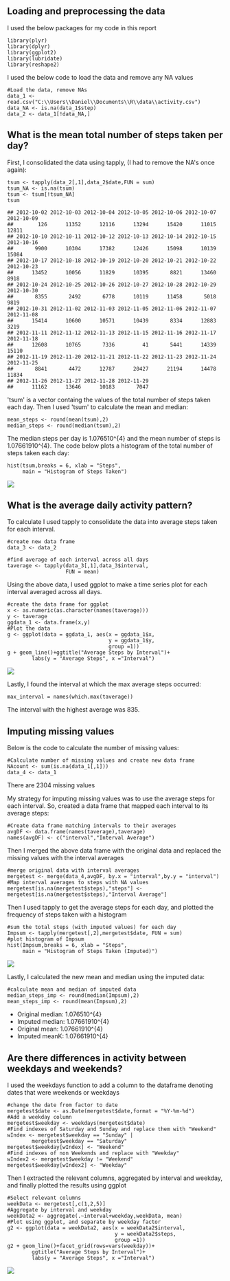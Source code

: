 Loading and preprocessing the data
----------------------------------

I used the below packages for my code in this report

    library(plyr)
    library(dplyr)
    library(ggplot2)
    library(lubridate)
    library(reshape2)

I used the below code to load the data and remove any NA values

    #Load the data, remove NAs
    data_1 <- read.csv("C:\\Users\\Daniel\\Documents\\R\\data\\activity.csv")
    data_NA <- is.na(data_1$step)
    data_2 <- data_1[!data_NA,]

What is the mean total number of steps taken per day?
-----------------------------------------------------

First, I consolidated the data using tapply, (I had to remove the NA's
once again):

    tsum <- tapply(data_2[,1],data_2$date,FUN = sum)
    tsum_NA <- is.na(tsum)
    tsum <- tsum[!tsum_NA]
    tsum

    ## 2012-10-02 2012-10-03 2012-10-04 2012-10-05 2012-10-06 2012-10-07 2012-10-09 
    ##        126      11352      12116      13294      15420      11015      12811 
    ## 2012-10-10 2012-10-11 2012-10-12 2012-10-13 2012-10-14 2012-10-15 2012-10-16 
    ##       9900      10304      17382      12426      15098      10139      15084 
    ## 2012-10-17 2012-10-18 2012-10-19 2012-10-20 2012-10-21 2012-10-22 2012-10-23 
    ##      13452      10056      11829      10395       8821      13460       8918 
    ## 2012-10-24 2012-10-25 2012-10-26 2012-10-27 2012-10-28 2012-10-29 2012-10-30 
    ##       8355       2492       6778      10119      11458       5018       9819 
    ## 2012-10-31 2012-11-02 2012-11-03 2012-11-05 2012-11-06 2012-11-07 2012-11-08 
    ##      15414      10600      10571      10439       8334      12883       3219 
    ## 2012-11-11 2012-11-12 2012-11-13 2012-11-15 2012-11-16 2012-11-17 2012-11-18 
    ##      12608      10765       7336         41       5441      14339      15110 
    ## 2012-11-19 2012-11-20 2012-11-21 2012-11-22 2012-11-23 2012-11-24 2012-11-25 
    ##       8841       4472      12787      20427      21194      14478      11834 
    ## 2012-11-26 2012-11-27 2012-11-28 2012-11-29 
    ##      11162      13646      10183       7047

'tsum' is a vector containg the values of the total number of steps
taken each day. Then I used 'tsum' to calculate the mean and median:

    mean_steps <- round(mean(tsum),2)
    median_steps <- round(median(tsum),2)

The median steps per day is 1.076510^{4} and the mean number of steps is
1.07661910^{4}. The code below plots a histogram of the total number of
steps taken each day:

    hist(tsum,breaks = 6, xlab = "Steps",
         main = "Histogram of Steps Taken")

![](PA1_template_files/figure-markdown_strict/Histogram%20-%20NAs%20removed-1.png)

What is the average daily activity pattern?
-------------------------------------------

To calculate I used tapply to consolidate the data into average steps
taken for each interval.

    #create new data frame
    data_3 <- data_2

    #find average of each interval across all days
    taverage <- tapply(data_3[,1],data_3$interval,
                       FUN = mean)

Using the above data, I used ggplot to make a time series plot for each
interval averaged across all days.

    #create the data frame for ggplot
    x <- as.numeric(as.character(names(taverage)))
    y <- taverage
    ggdata_1 <- data.frame(x,y)
    #Plot the data
    g <- ggplot(data = ggdata_1, aes(x = ggdata_1$x,
                                     y = ggdata_1$y,
                                     group =1))
    g + geom_line()+ggtitle("Average Steps by Interval")+
            labs(y = "Average Steps", x ="Interval")

![](PA1_template_files/figure-markdown_strict/Average%20Steps%20taken%20per%20Interval-1.png)

Lastly, I found the interval at which the max average steps occurred:

    max_interval = names(which.max(taverage))

The interval with the highest average was 835.

Imputing missing values
-----------------------

Below is the code to calculate the number of missing values:

    #Calculate number of missing values and create new data frame
    NAcount <- sum(is.na(data_1[,1]))
    data_4 <- data_1

There are 2304 missing values

My strategy for imputing missing values was to use the average steps for
each interval. So, created a data frame that mapped each interval to its
average steps:

    #Create data frame matching intervals to their averages
    avgDF <- data.frame(names(taverage),taverage)
    names(avgDF) <- c("interval","Interval Average")

Then I merged the above data frame with the original data and replaced
the missing values with the interval averages

    #merge original data with interval averages
    mergetest <- merge(data_4,avgDF, by.x = "interval",by.y = "interval")
    #Map interval averages to steps with NA values
    mergetest[is.na(mergetest$steps),"steps"] <- mergetest[is.na(mergetest$steps),"Interval Average"]

Then I used tapply to get the average steps for each day, and plotted
the frequency of steps taken with a histogram

    #sum the total steps (with imputed values) for each day
    Impsum <- tapply(mergetest[,2],mergetest$date, FUN = sum)
    #plot histogram of Impsum
    hist(Impsum,breaks = 6, xlab = "Steps",
         main = "Histogram of Steps Taken (Imputed)")

![](PA1_template_files/figure-markdown_strict/Histogram%20with%20Imputed%20Data-1.png)

Lastly, I calculated the new mean and median using the imputed data:

    #calculate mean and median of imputed data
    median_steps_imp <- round(median(Impsum),2)
    mean_steps_imp <- round(mean(Impsum),2)

-   Original median: 1.076510^{4}
-   Imputed median: 1.07661910^{4}
-   Original mean: 1.07661910^{4}
-   Imputed meanK: 1.07661910^{4}

Are there differences in activity between weekdays and weekends?
----------------------------------------------------------------

I used the weekdays function to add a column to the dataframe denoting
dates that were weekends or weekdays

    #change the date from factor to date
    mergetest$date <- as.Date(mergetest$date,format = "%Y-%m-%d")
    #Add a weekday column
    mergetest$weekday <- weekdays(mergetest$date)
    #Find indexes of Saturday and Sunday and replace them with "Weekend"
    wIndex <- mergetest$weekday == "Sunday" |
            mergetest$weekday == "Saturday"
    mergetest$weekday[wIndex] <- "Weekend"
    #Find indexes of non Weekends and replace with "Weekday"
    wIndex2 <- mergetest$weekday != "Weekend"
    mergetest$weekday[wIndex2] <- "Weekday"

Then I extracted the relevant columns, aggregated by interval and
weekday, and finally plotted the results using ggplot

    #Select relevant columns
    weekData <- mergetest[,c(1,2,5)]
    #Aggregate by interval and weekday
    weekData2 <- aggregate(.~interval+weekday,weekData, mean)
    #Plot using ggplot, and separate by weekday factor
    g2 <- ggplot(data = weekData2, aes(x = weekData2$interval,
                                       y = weekData2$steps, 
                                       group =1))
    g2 + geom_line()+facet_grid(rows=vars(weekday))+
            ggtitle("Average Steps by Interval")+
            labs(y = "Average Steps", x ="Interval")

![](PA1_template_files/figure-markdown_strict/Average%20Steps%20taken%20per%20Interval%20by%20Weekend/Weekday-1.png)
